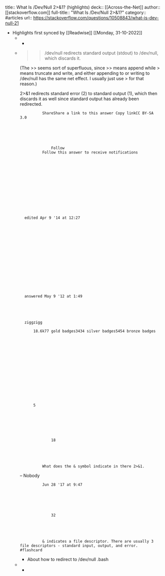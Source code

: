 title:: What Is /Dev/Null 2>&1? (highlights)
deck:: [[Across-the-Net]]
author:: [[stackoverflow.com]]
full-title:: "What Is /Dev/Null 2>&1?"
category:: #articles
url:: https://stackoverflow.com/questions/10508843/what-is-dev-null-21

- Highlights first synced by [[Readwise]] [[Monday, 31-10-2022]]
	- -
	- >> /dev/null redirects standard output (stdout) to /dev/null, which discards it.
	  
	  (The >> seems sort of superfluous, since >> means append while > means truncate and write, and either appending to or writing to /dev/null has the same net effect. I usually just use > for that reason.)
	  
	  2>&1 redirects standard error (2) to standard output (1), which then discards it as well since standard output has already been redirected.
	    
	    
	        
	            
	            
	                
	  
	  
	  
	    
	  
	            
	                ShareShare a link to this answer Copy linkCC BY-SA 3.0
	            
	  
	  
	  
	            
	                
	                    Follow
	                Follow this answer to receive notifications
	            
	  
	  
	  
	  
	  
	  
	    
	    
	  
	            
	            
	  
	    
	        edited Apr 9 '14 at 12:27
	    
	    
	        
	    
	    
	        
	        
	            
	        
	    
	  
	            
	  
	  
	            
	                
	    
	        answered May 9 '12 at 1:49
	    
	    
	        
	    
	    
	        ziggzigg
	        
	            18.6k77 gold badges3434 silver badges5454 bronze badges
	        
	    
	  
	  
	  
	            
	        
	        
	    
	    
	    
	  
	  
	  
	  
	  
	            5 
	    
	        
	            
	  
	                        
	        
	            
	                    18
	            
	        
	        
	            
	                
	                What does the & symbol indicate in there 2>&1.
	                
	              
	  – Nobody
	                
	                Jun 28 '17 at 9:47
	            
	        
	    
	    
	        
	            
	                    32
	            
	        
	        
	            
	                
	                & indicates a file descriptor. There are usually 3 file descriptors - standard input, output, and error. #flashcard
		- About how to redirect to /dev/null .bash
	- -
